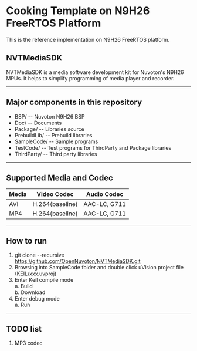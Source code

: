 # Cooking Template on N9H26 FreeRTOS Platform

This is the reference implementation on N9H26 FreeRTOS platform.

## NVTMediaSDK
NVTMediaSDK is a media software development kit for Nuvoton's N9H26 MPUs. It helps to simplify programming of media player and recorder.

----
## Major components in this repository
- BSP/ -- Nuvoton N9H26 BSP
- Doc/ -- Documents
- Package/ -- Libraries source
- PrebuildLib/ -- Prebuild libraries
- SampleCode/ -- Sample programs
- TestCode/ -- Test programs for ThirdParty and Package libraries
- ThirdParty/ -- Third party libraries

----
## Supported Media and Codec
Media            |Video Codec      |Audio Codec
:----------------|-----------------|---------------
AVI              |H.264(baseline)  |AAC-LC, G711
MP4              |H.264(baseline)  |AAC-LC, G711

----
## How to run
1. git clone --recursive https://github.com/OpenNuvoton/NVTMediaSDK.git
2. Browsing into SampleCode folder and double click uVision project file (KEIL/xxx.uvproj)
3. Enter Keil compile mode  
a. Build  
b. Download  
4. Enter debug mode  
a. Run

----
## TODO list
1. MP3 codec
